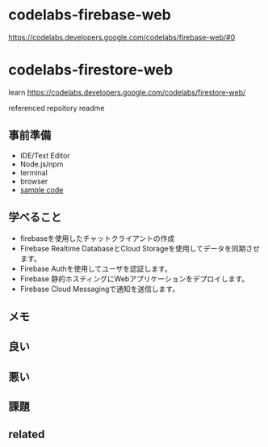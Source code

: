 # codelabs-firebase-web

https://codelabs.developers.google.com/codelabs/firebase-web/#0

# codelabs-firestore-web
learn https://codelabs.developers.google.com/codelabs/firestore-web/

referenced repoitory readme

## 事前準備

- IDE/Text Editor
- Node.js/npm
- terminal
- browser
- [sample code](https://github.com/firebase/friendlychat-web)

## 学べること

- firebaseを使用したチャットクライアントの作成
- Firebase Realtime DatabaseとCloud Storageを使用してデータを同期させます。
- Firebase Authを使用してユーザを認証します。
- Firebase 静的ホスティングにWebアプリケーションをデプロイします。
- Firebase Cloud Messagingで通知を送信します。

## メモ


## 良い


## 悪い


## 課題


## related
